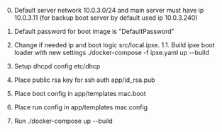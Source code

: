 
0. Default server network 10.0.3.0/24 and main server must have ip 10.0.3.11 (for backup boot server by default used ip 10.0.3.240)
0. Default password for boot image is "DefaultPassword"

1. Change if needed ip and boot logic src/local.ipxe.
1.1.  Build ipxe boot loader with new settings ./docker-compose -f ipxe.yaml up --build
2. Setup dhcpd config etc/dhcp
3. Place public rsa key for ssh auth app/id_rsa.pub
4. Place boot config in app/templates mac.boot
5. Place run config in app/templates mac.config
6. Run ./docker-compose up --build
